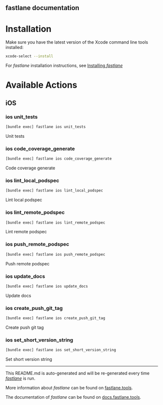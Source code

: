 fastlane documentation
----

# Installation

Make sure you have the latest version of the Xcode command line tools installed:

```sh
xcode-select --install
```

For _fastlane_ installation instructions, see [Installing _fastlane_](https://docs.fastlane.tools/#installing-fastlane)

# Available Actions

## iOS

### ios unit_tests

```sh
[bundle exec] fastlane ios unit_tests
```

Unit tests

### ios code_coverage_generate

```sh
[bundle exec] fastlane ios code_coverage_generate
```

Code coverage generate

### ios lint_local_podspec

```sh
[bundle exec] fastlane ios lint_local_podspec
```

Lint local podspec

### ios lint_remote_podspec

```sh
[bundle exec] fastlane ios lint_remote_podspec
```

Lint remote podspec

### ios push_remote_podspec

```sh
[bundle exec] fastlane ios push_remote_podspec
```

Push remote podspec

### ios update_docs

```sh
[bundle exec] fastlane ios update_docs
```

Update docs

### ios create_push_git_tag

```sh
[bundle exec] fastlane ios create_push_git_tag
```

Create push git tag

### ios set_short_version_string

```sh
[bundle exec] fastlane ios set_short_version_string
```

Set short version string

----

This README.md is auto-generated and will be re-generated every time [_fastlane_](https://fastlane.tools) is run.

More information about _fastlane_ can be found on [fastlane.tools](https://fastlane.tools).

The documentation of _fastlane_ can be found on [docs.fastlane.tools](https://docs.fastlane.tools).
